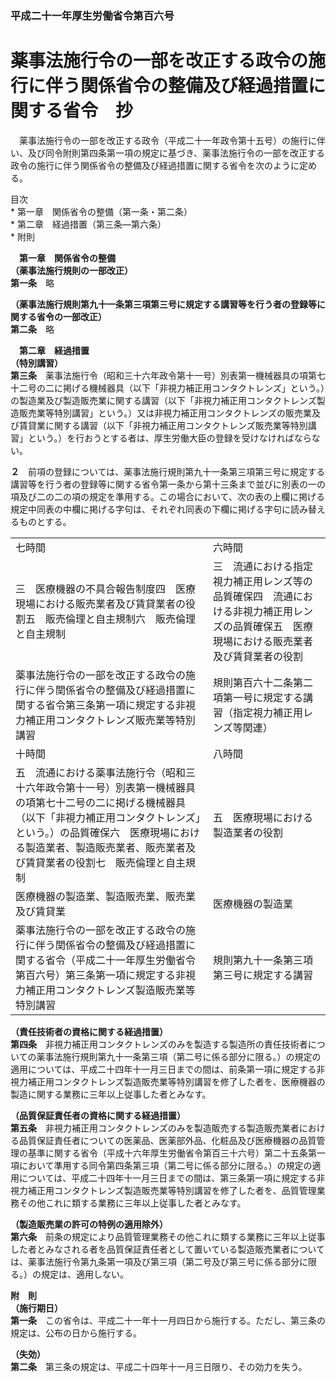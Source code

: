 ### 平成二十一年厚生労働省令第百六号  
# 薬事法施行令の一部を改正する政令の施行に伴う関係省令の整備及び経過措置に関する省令　抄  
　薬事法施行令の一部を改正する政令（平成二十一年政令第十五号）の施行に伴い、及び同令附則第四条第一項の規定に基づき、薬事法施行令の一部を改正する政令の施行に伴う関係省令の整備及び経過措置に関する省令を次のように定める。  
  
目次  
	* 第一章　関係省令の整備（第一条・第二条）  
	* 第二章　経過措置（第三条―第六条）  
	* 附則  
  
&emsp;**第一章　関係省令の整備**  
**（薬事法施行規則の一部改正）**  
**第一条**　略  
  
**（薬事法施行規則第九十一条第三項第三号に規定する講習等を行う者の登録等に関する省令の一部改正）**  
**第二条**　略  
  
&emsp;**第二章　経過措置**  
**（特別講習）**  
**第三条**　薬事法施行令（昭和三十六年政令第十一号）別表第一機械器具の項第七十二号の二に掲げる機械器具（以下「非視力補正用コンタクトレンズ」という。）の製造業及び製造販売業に関する講習（以下「非視力補正用コンタクトレンズ製造販売業等特別講習」という。）又は非視力補正用コンタクトレンズの販売業及び賃貸業に関する講習（以下「非視力補正用コンタクトレンズ販売業等特別講習」という。）を行おうとする者は、厚生労働大臣の登録を受けなければならない。  
  
**２**　前項の登録については、薬事法施行規則第九十一条第三項第三号に規定する講習等を行う者の登録等に関する省令第一条から第十三条まで並びに別表の一の項及び二の二の項の規定を準用する。この場合において、次の表の上欄に掲げる規定中同表の中欄に掲げる字句は、それぞれ同表の下欄に掲げる字句に読み替えるものとする。  

|||  
| --- | --- |  
|七時間|六時間|  
|三　医療機器の不具合報告制度四　医療現場における販売業者及び賃貸業者の役割五　販売倫理と自主規制六　販売倫理と自主規制|三　流通における指定視力補正用レンズ等の品質確保四　流通における非視力補正用レンズの品質確保五　医療現場における販売業者及び賃貸業者の役割|  
|薬事法施行令の一部を改正する政令の施行に伴う関係省令の整備及び経過措置に関する省令第三条第一項に規定する非視力補正用コンタクトレンズ販売業等特別講習|規則第百六十二条第二項第一号に規定する講習（指定視力補正用レンズ等関連）|別表の二の二の項|  
|十時間|八時間|  
|五　流通における薬事法施行令（昭和三十六年政令第十一号）別表第一機械器具の項第七十二号の二に掲げる機械器具（以下「非視力補正用コンタクトレンズ」という。）の品質確保六　医療現場における製造業者、製造販売業者、販売業者及び賃貸業者の役割七　販売倫理と自主規制|五　医療現場における製造業者の役割|  
|医療機器の製造業、製造販売業、販売業及び賃貸業|医療機器の製造業|  
|薬事法施行令の一部を改正する政令の施行に伴う関係省令の整備及び経過措置に関する省令（平成二十一年厚生労働省令第百六号）第三条第一項に規定する非視力補正用コンタクトレンズ製造販売業等特別講習|規則第九十一条第三項第三号に規定する講習|別表の一の項|  
  
  
**（責任技術者の資格に関する経過措置）**  
**第四条**　非視力補正用コンタクトレンズのみを製造する製造所の責任技術者についての薬事法施行規則第九十一条第三項（第二号に係る部分に限る。）の規定の適用については、平成二十四年十一月三日までの間は、前条第一項に規定する非視力補正用コンタクトレンズ製造販売業等特別講習を修了した者を、医療機器の製造に関する業務に三年以上従事した者とみなす。  
  
**（品質保証責任者の資格に関する経過措置）**  
**第五条**　非視力補正用コンタクトレンズのみを製造販売する製造販売業者における品質保証責任者についての医薬品、医薬部外品、化粧品及び医療機器の品質管理の基準に関する省令（平成十六年厚生労働省令第百三十六号）第二十五条第一項において準用する同令第四条第三項（第二号に係る部分に限る。）の規定の適用については、平成二十四年十一月三日までの間は、第三条第一項に規定する非視力補正用コンタクトレンズ製造販売業等特別講習を修了した者を、品質管理業務その他これに類する業務に三年以上従事した者とみなす。  
  
**（製造販売業の許可の特例の適用除外）**  
**第六条**　前条の規定により品質管理業務その他これに類する業務に三年以上従事した者とみなされる者を品質保証責任者として置いている製造販売業者については、薬事法施行令第九条第一項及び第三項（第二号及び第三号に係る部分に限る。）の規定は、適用しない。  
  
**附　則**  
**（施行期日）**  
**第一条**　この省令は、平成二十一年十一月四日から施行する。ただし、第三条の規定は、公布の日から施行する。  
  
**（失効）**  
**第二条**　第三条の規定は、平成二十四年十一月三日限り、その効力を失う。  
  
